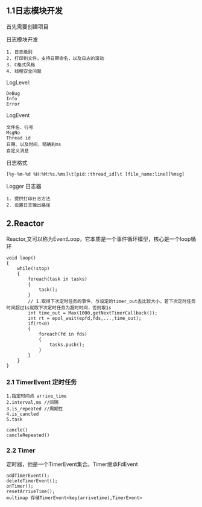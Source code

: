 ## 1.1日志模块开发
首先需要创建项目

日志模块开发
```
1. 日志级别
2. 打印到文件，支持日期命名，以及日志的滚动
3. C格式风格
4. 线程安全问题
```
LogLevel:
```
DeBug
Info
Error
```
LogEvent
```
文件名、行号
MsgNo
Thread id 
日期、以及时间，精确到ms
自定义消息
```
日志格式
```
[%y-%m-%d %H:%M:%s.%ms]\t[pid::thread_id]\t [file_name:line][%msg]
```

Logger 日志器
```
1. 提供打印日志方法
2. 设置日志输出路径
```

## 2.Reactor

Reactor,又可以称为EventLoop，它本质是一个事件循环模型，核心是一个loop循环
```
void loop()
{
    while(!stop)
    {
        foreach(task in tasks)
        {
            task();
        }
        // 1.取得下次定时任务的事件，与设定的timer_out去比较大小，若下次定时任务时间超过1s就取下次定时任务为超时时间，否则取1s
        int time_out = Max(1000,getNextTimerCallback());
        int rt = epol_wait(epfd,fds,...,time_out);
        if(rt<0)
        {
            foreach(fd in fds)
            {
                tasks.push();
            }
        }
    }
}
```

### 2.1 TimerEvent 定时任务
```
1.指定时间点 arrive_time
2.interval,ms //间隔
3.is_repeated //周期性
4.is_cancled 
5.task

cancle()
cancleRepeated()
```
### 2.2 Timer
定时器，他是一个TimerEvent集合。Timer继承FdEvent
```
addTimerEvent();
deleteTimerEvent();
onTimer();
resetArriveTime();
multimap 存储TimerEvent<key(arrivetime),TimerEvent>
```